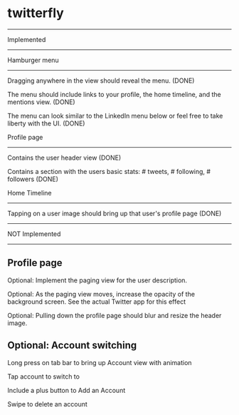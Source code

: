 twitterfly
==========

**************
Implemented
**************

Hamburger menu

--------------
Dragging anywhere in the view should reveal the menu. (DONE)

The menu should include links to your profile, the home timeline, and the mentions view. (DONE)

The menu can look similar to the LinkedIn menu below or feel free to take liberty with the UI. (DONE)


Profile page

-------------

Contains the user header view (DONE)

Contains a section with the users basic stats: # tweets, # following, # followers (DONE)


Home Timeline

--------------------

Tapping on a user image should bring up that user's profile page (DONE)


***************
NOT Implemented
***************

Profile page
-----------------

Optional: Implement the paging view for the user description. 

Optional: As the paging view moves, increase the opacity of the background screen. See the actual Twitter app for this effect

Optional: Pulling down the profile page should blur and resize the header image.


Optional: Account switching
-----------------------------

Long press on tab bar to bring up Account view with animation

Tap account to switch to

Include a plus button to Add an Account

Swipe to delete an account

